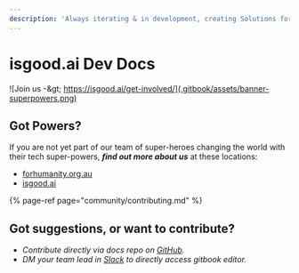 ```yaml
---
description: 'Always iterating & in development, creating Solutions for Humanity ;)'
---
```


# isgood.ai Dev Docs

![Join us -&amp;gt; https://isgood.ai/get-involved/](.gitbook/assets/banner-superpowers.png)

## Got Powers?

If you are not yet part of our team of super-heroes changing the world with their tech super-powers, _**find out more about us**_ at these locations:

* [forhumanity.org.au](https://forhumanity.org.au)
* [isgood.ai](https://isgood.ai)

{% page-ref page="community/contributing.md" %}

## **Got suggestions, or want to contribute?**

* _Contribute directly via docs repo on_ [_GitHub_](https://github.com/for-good/webapp-docs)_._
* _DM your team lead in_ [_Slack_](https://isgood.slack.com) _to directly access gitbook editor._

